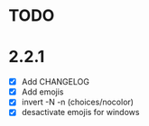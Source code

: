 # TODO

# 2.2.1

- [x] Add CHANGELOG
- [x] Add emojis
- [x] invert -N -n (choices/nocolor)
- [x] desactivate emojis for windows
